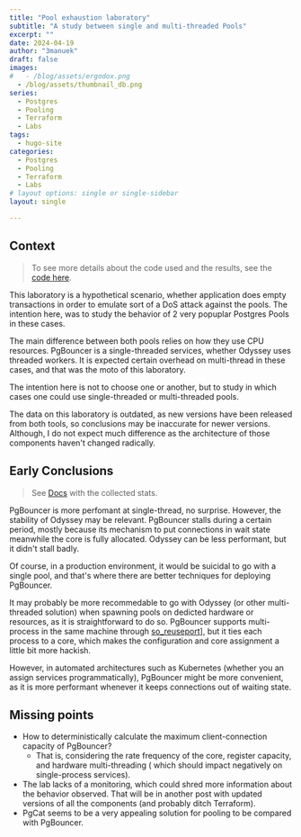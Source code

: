 ```yaml
---
title: "Pool exhaustion laboratory"
subtitle: "A study between single and multi-threaded Pools"
excerpt: ""
date: 2024-04-19
author: "3manuek"
draft: false
images:
#   - /blog/assets/ergodox.png
  - /blog/assets/thumbnail_db.png
series:
  - Postgres
  - Pooling
  - Terraform
  - Labs
tags:
  - hugo-site
categories:
  - Postgres
  - Pooling
  - Terraform
  - Labs
# layout options: single or single-sidebar
layout: single

---
```



## Context

>
> To see more details about the code used and the results, see the [code here](https://github.com/3manuek/exhausting_pools).
>

This laboratory is a hypothetical scenario, whether application does empty transactions
in order to emulate sort of a DoS attack against the pools. The intention here, was to 
study the behavior of 2 very popuplar Postgres Pools in these cases.

The main difference between both pools relies on how they use CPU resources. PgBouncer
is a single-threaded services, whether Odyssey uses threaded workers. It is expected certain
overhead on multi-thread in these cases, and that was the moto of this laboratory.

The intention here is not to choose one or another, but to study in which cases one could
use single-threaded or multi-threaded pools. 

The data on this laboratory is outdated, as new versions have been released from both tools,
so conclusions may be inaccurate for newer versions. Although, I do not expect much difference
as the architecture of those components haven't changed radically.



## Early Conclusions

> See [Docs](https://github.com/3manuek/exhausting_pools/doc/) with the collected stats.

PgBouncer is more perfomant at single-thread, no surprise. However, the stability of Odyssey
may be relevant. PgBouncer stalls during a certain period, mostly because its mechanism to 
put connections in wait state meanwhile the core is fully allocated. Odyssey can be less
performant, but it didn't stall badly.

Of course, in a production environment, it would be suicidal to go with a single pool, and 
that's where there are better techniques for deploying PgBouncer.

It may probably be more recommedable to go with Odyssey (or other multi-threaded solution) when
spawning pools on dedicted hardware or resources, as it is straightforward to do so. PgBouncer
supports multi-process in the same machine through [so_reuseport](https://www.pgbouncer.org/config.html#so_reuseport)],
but it ties each process to a core, which makes the configuration and core assignment a little
bit more hackish.

However, in automated architectures such as Kubernetes (whether you an assign services programmatically),
PgBouncer might be more convenient, as it is more performant whenever it keeps connections out of
waiting state.

## Missing points

- How to deterministically calculate the maximum client-connection capacity of PgBouncer?
  - That is, considering the rate frequency of the core, register capacity, and hardware multi-threading ( which
    should impact negatively on single-process services).
- The lab lacks of a monitoring, which could shred more information about the behavior observed. That will be in 
  another post with updated versions of all the components (and probably ditch Terraform).
- PgCat seems to be a very appealing solution for pooling to be compared with PgBouncer.